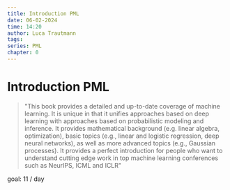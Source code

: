 ```yaml
---
title: Introduction PML
date: 06-02-2024
time: 14:20
author: Luca Trautmann
tags: 
series: PML
chapter: 0
---
```

# Introduction PML

> "This book provides a detailed and up-to-date coverage of machine learning. It is unique in that it unifies approaches based on deep learning with approaches based on probabilistic modeling and inference. It provides mathematical background (e.g. linear algebra, optimization), basic topics (e.g., linear and logistic regression, deep neural networks), as well as more advanced topics (e.g., Gaussian processes). It provides a perfect introduction for people who want to understand cutting edge work in top machine learning conferences such as NeurIPS, ICML and ICLR"

goal: 11 / day








